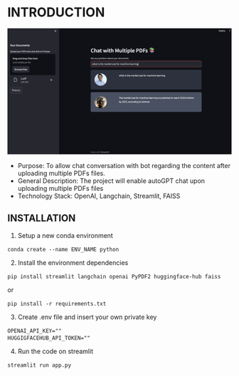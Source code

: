 # INTRODUCTION

![main_img](img/project_img.png)

- Purpose: To allow chat conversation with bot regarding the content after uploading multiple PDFs files.
- General Description: The project will enable autoGPT chat upon uploading multiple PDFs files
- Technology Stack: OpenAI, Langchain, Streamlit, FAISS

## INSTALLATION

1. Setup a new conda environment

```
conda create --name ENV_NAME python
```

2. Install the environment dependencies

```
pip install streamlit langchain openai PyPDF2 huggingface-hub faiss
```

or

```
pip install -r requirements.txt
```

3. Create .env file and insert your own private key

```
OPENAI_API_KEY=""
HUGGIGFACEHUB_API_TOKEN=""
```

4. Run the code on streamlit

```
streamlit run app.py
```
